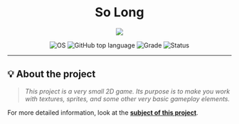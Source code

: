 <div align=center >
<h1>So Long</h1>
</div>
<p align="center">
    <img src="https://user-images.githubusercontent.com/49005437/233517774-fc4fdd4f-3d6f-4bd6-8a17-ec692e3dfee1.png">
</p>
<p align="center">
    <img src="https://img.shields.io/badge/OS-Linux-blue" alt="OS">
    <img alt="GitHub top language" src="https://img.shields.io/github/languages/top/surfi89/get_next_line?color=blue" />
    <img src="https://img.shields.io/badge/Grade-125%2F100-brightgreen.svg" alt="Grade">
    <img src="https://img.shields.io/badge/Status-Completed-brightgreen.svg" alt="Status">
</p>

---

## 💡 About the project

> _This project is a very small 2D game.
Its purpose is to make you work with textures, sprites, and some other very basic gameplay elements._

For more detailed information, look at the [**subject of this project**](https://github.com/mouadd55/So_long-42Cursus/blob/ace96a29a49d1b17e6d4062a15da72bddc18683e/So_long.pdf).
